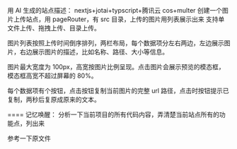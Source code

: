 用 AI 生成的站点描述：
nextjs+jotai+typscript+腾讯云 cos+multer 创建一个图片上传站点，用 pageRouter，有 src 目录，上传的图片用列表展示出来
支持单文件上传、拖拽上传、目录上传。

图片列表按照上传时间倒序排列，两栏布局，每个数据项分左右两边，左边展示图片，右边展示图片的描述，比如名称、路径、大小等信息。

图片最大宽度为 100px，高宽按图片比例呈现。点击图片会展示预览的模态框，模态框高宽不超过屏幕的 80%。

每个数据项有个按钮，点击按钮复制当前图片的完整 url 路径，点击时按钮提示已复制，两秒后复原成原来的文本。

====
记忆唤醒：
分析一下当前项目的所有代码内容，弄清楚当前站点所有的功能点，列出来

参考一下原文件
